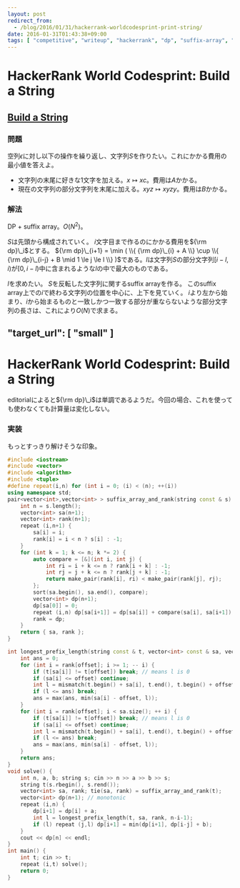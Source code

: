 ```yaml
---
layout: post
redirect_from:
  - /blog/2016/01/31/hackerrank-worldcodesprint-print-string/
date: 2016-01-31T01:43:38+09:00
tags: [ "competitive", "writeup", "hackerrank", "dp", "suffix-array", "world-codesprint" ]
---
```


# HackerRank World Codesprint: Build a String

## [Build a String](https://www.hackerrank.com/contests/worldcodesprint/challenges/print-string)

### 問題

空列$\epsilon$に対し以下の操作を繰り返し、文字列$S$を作りたい。これにかかる費用の最小値を答えよ。

-   文字列の末尾に好きな$1$文字を加える。$x \mapsto xc$。費用は$A$かかる。
-   現在の文字列の部分文字列を末尾に加える。$xyz \mapsto xyzy$。費用は$B$かかる。

### 解法

DP + suffix array。$O(N^2)$。

$S$は先頭から構成されていく。
$i$文字目まで作るのにかかる費用を${\rm dp}\_i$とする。
${\rm dp}\_{i+1} = \min ( \\{ {\rm dp}\_{i} + A \\} \cup \\{ {\rm dp}\_{i-j} + B \mid 1 \le j \le l \\} )$である。$l$は文字列$S$の部分文字列$[i-l,i)$が$[0,i-l)$中に含まれるような$l$の中で最大のものである。

$l$を求めたい。
$S$を反転した文字列に関するsuffix arrayを作る。
このsuffix array上での$i$で終わる文字列の位置を中心に、上下を見ていく。
$i$より左から始まり、$i$から始まるものと一致しかつ一致する部分が重ならないような部分文字列の長さは、これにより$O(N)$で求まる。

"target_url": [ "small" ]
---

# HackerRank World Codesprint: Build a String
editorialによると${\rm dp}\_i$は単調であるようだ。今回の場合、これを使っても使わなくても計算量は変化しない。
</small>

### 実装

もっとすっきり解けそうな印象。

``` c++
#include <iostream>
#include <vector>
#include <algorithm>
#include <tuple>
#define repeat(i,n) for (int i = 0; (i) < (n); ++(i))
using namespace std;
pair<vector<int>,vector<int> > suffix_array_and_rank(string const & s) { // O(nloglogn)
    int n = s.length();
    vector<int> sa(n+1);
    vector<int> rank(n+1);
    repeat (i,n+1) {
        sa[i] = i;
        rank[i] = i < n ? s[i] : -1;
    }
    for (int k = 1; k <= n; k *= 2) {
        auto compare = [&](int i, int j) {
            int ri = i + k <= n ? rank[i + k] : -1;
            int rj = j + k <= n ? rank[j + k] : -1;
            return make_pair(rank[i], ri) < make_pair(rank[j], rj);
        };
        sort(sa.begin(), sa.end(), compare);
        vector<int> dp(n+1);
        dp[sa[0]] = 0;
        repeat (i,n) dp[sa[i+1]] = dp[sa[i]] + compare(sa[i], sa[i+1]);
        rank = dp;
    }
    return { sa, rank };
}

int longest_prefix_length(string const & t, vector<int> const & sa, vector<int> const & rank, int offset) {
    int ans = 0;
    for (int i = rank[offset]; i >= 1; -- i) {
        if (t[sa[i]] != t[offset]) break; // means l is 0
        if (sa[i] <= offset) continue;
        int l = mismatch(t.begin() + sa[i], t.end(), t.begin() + offset).second - (t.begin() + offset);
        if (l <= ans) break;
        ans = max(ans, min(sa[i] - offset, l));
    }
    for (int i = rank[offset]; i < sa.size(); ++ i) {
        if (t[sa[i]] != t[offset]) break; // means l is 0
        if (sa[i] <= offset) continue;
        int l = mismatch(t.begin() + sa[i], t.end(), t.begin() + offset).second - (t.begin() + offset);
        if (l <= ans) break;
        ans = max(ans, min(sa[i] - offset, l));
    }
    return ans;
}
void solve() {
    int n, a, b; string s; cin >> n >> a >> b >> s;
    string t(s.rbegin(), s.rend());
    vector<int> sa, rank; tie(sa, rank) = suffix_array_and_rank(t);
    vector<int> dp(n+1); // monotonic
    repeat (i,n) {
        dp[i+1] = dp[i] + a;
        int l = longest_prefix_length(t, sa, rank, n-i-1);
        if (l) repeat (j,l) dp[i+1] = min(dp[i+1], dp[i-j] + b);
    }
    cout << dp[n] << endl;
}
int main() {
    int t; cin >> t;
    repeat (i,t) solve();
    return 0;
}
```
